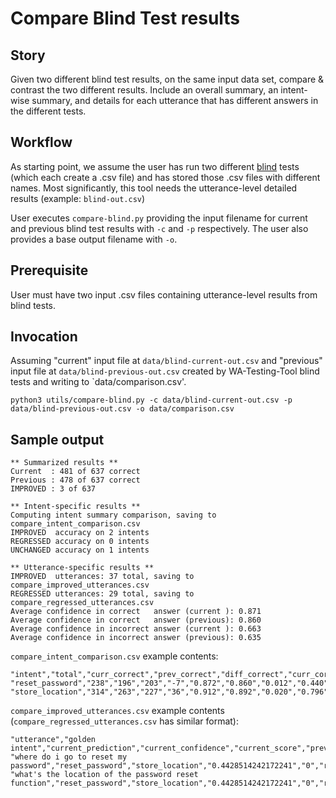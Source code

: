 # Compare Blind Test results

## Story
Given two different blind test results, on the same input data set, compare & contrast the two different results.  Include an overall summary, an intent-wise summary, and details for each utterance that has different answers in the different tests.

## Workflow
As starting point, we assume the user has run two different [blind](blind.md) tests (which each create a .csv file) and has stored those .csv files with different names.  Most significantly, this tool needs the utterance-level detailed results (example: `blind-out.csv`)

User executes `compare-blind.py` providing the input filename for current and previous blind test results with `-c` and `-p` respectively.  The user also provides a base output filename with `-o`.

## Prerequisite
User must have two input .csv files containing utterance-level results from blind tests.

## Invocation
Assuming "current" input file at `data/blind-current-out.csv` and "previous" input file at `data/blind-previous-out.csv` created by WA-Testing-Tool blind tests and writing to `data/comparison.csv'.

```
python3 utils/compare-blind.py -c data/blind-current-out.csv -p data/blind-previous-out.csv -o data/comparison.csv
```

## Sample output
```
** Summarized results **
Current  : 481 of 637 correct
Previous : 478 of 637 correct
IMPROVED : 3 of 637

** Intent-specific results **
Computing intent summary comparison, saving to compare_intent_comparison.csv
IMPROVED  accuracy on 2 intents
REGRESSED accuracy on 0 intents
UNCHANGED accuracy on 1 intents

** Utterance-specific results **
IMPROVED  utterances: 37 total, saving to compare_improved_utterances.csv
REGRESSED utterances: 29 total, saving to compare_regressed_utterances.csv
Average confidence in correct   answer (current ): 0.871
Average confidence in correct   answer (previous): 0.860
Average confidence in incorrect answer (current ): 0.663
Average confidence in incorrect answer (previous): 0.635
```

`compare_intent_comparison.csv` example contents:

```
"intent","total","curr_correct","prev_correct","diff_correct","curr_correct_confidence","prev_correct_confidence","diff_correct_confidence","curr_incorrect_confidence","prev_incorrect_confidence","diff_incorrect_confidence"
"reset_password","238","196","203","-7","0.872","0.860","0.012","0.440","0.374","0.067"
"store_location","314","263","227","36","0.912","0.892","0.020","0.796","0.703","0.093"
```

`compare_improved_utterances.csv` example contents (`compare_regressed_utterances.csv` has similar format):
```
"utterance","golden intent","current_prediction","current_confidence","current_score","previous_prediction","previous_confidence","previous_score"
"where do i go to reset my password","reset_password","store_location","0.4428514242172241","0","reset_password","0.4460688531398773","1"
"what's the location of the password reset function","reset_password","store_location","0.4428514242172241","0","reset_password","0.4460688531398773","1"
```